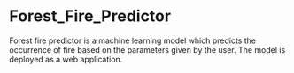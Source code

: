 # Forest_Fire_Predictor
Forest fire predictor is a machine learning model which predicts the occurrence of fire based on the parameters given by the user. The model is deployed as a web application.
